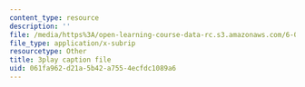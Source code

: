 ```yaml
---
content_type: resource
description: ''
file: /media/https%3A/open-learning-course-data-rc.s3.amazonaws.com/6-004-computation-structures-spring-2017/061fa962d21a5b42a7554ecfdc1089a6_VxVF6QzwtwI.vtt
file_type: application/x-subrip
resourcetype: Other
title: 3play caption file
uid: 061fa962-d21a-5b42-a755-4ecfdc1089a6
---
```

